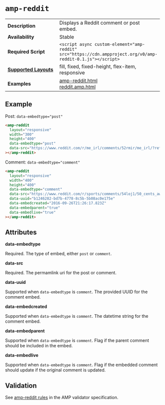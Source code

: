 <!---
Copyright 2015 The AMP HTML Authors. All Rights Reserved.

Licensed under the Apache License, Version 2.0 (the "License");
you may not use this file except in compliance with the License.
You may obtain a copy of the License at

      http://www.apache.org/licenses/LICENSE-2.0

Unless required by applicable law or agreed to in writing, software
distributed under the License is distributed on an "AS-IS" BASIS,
WITHOUT WARRANTIES OR CONDITIONS OF ANY KIND, either express or implied.
See the License for the specific language governing permissions and
limitations under the License.
-->

# <a name="amp-reddit"></a> `amp-reddit`

<table>
  <tr>
    <td width="40%"><strong>Description</strong></td>
    <td>Displays a Reddit comment or post embed.</td>
  </tr>
  <tr>
    <td width="40%"><strong>Availability</strong></td>
    <td>Stable</td>
  </tr>
  <tr>
    <td width="40%"><strong>Required Script</strong></td>
    <td><code>&lt;script async custom-element="amp-reddit" src="https://cdn.ampproject.org/v0/amp-reddit-0.1.js">&lt;/script></code></td>
  </tr>
  <tr>
    <td class="col-fourty"><strong><a href="https://www.ampproject.org/docs/guides/responsive/control_layout.html">Supported Layouts</a></strong></td>
    <td>fill, fixed, fixed-height, flex-item, responsive</td>
  </tr>
  <tr>
    <td width="40%"><strong>Examples</strong></td>
    <td><a href="https://ampbyexample.com/components/amp-reddit/">amp-reddit.html</a><br /><a href="https://github.com/ampproject/amphtml/blob/master/examples/reddit.amp.html">reddit.amp.html</a></td>
  </tr>
</table>

## Example

Post: `data-embedtype="post"`

```html
<amp-reddit
  layout="responsive"
  width="300"
  height="400"
  data-embedtype="post"
  data-src="https://www.reddit.com/r/me_irl/comments/52rmir/me_irl/?ref=share&amp;ref_source=embed"
></amp-reddit>
```

Comment: `data-embedtype="comment"`

```html
<amp-reddit
  layout="responsive"
  width="400"
  height="400"
  data-embedtype="comment"
  data-src="https://www.reddit.com/r/sports/comments/54loj1/50_cents_awful_1st_pitch_given_a_historical/d8306kw"
  data-uuid="b1246282-bd7b-4778-8c5b-5b08ac0e175e"
  data-embedcreated="2016-09-26T21:26:17.823Z"
  data-embedparent="true"
  data-embedlive="true"
></amp-reddit>
```

## Attributes

**data-embedtype**

Required. The type of embed, either `post` or `comment`.

**data-src**

Required. The permamlink uri for the post or comment.

**data-uuid**

Supported when `data-embedtype` is `comment`. The provided UUID for the comment embed.

**data-embedcreated**

Supported when `data-embedtype` is `comment`. The datetime string for the comment embed.

**data-embedparent**

Supported when `data-embedtype` is `comment`. Flag if the parent comment should be included in the embed.

**data-embedlive**

Supported when `data-embedtype` is `comment`. Flag if the embedded comment should update if the original comment is updated.

## Validation

See [amp-reddit rules](https://github.com/ampproject/amphtml/blob/master/extensions/amp-reddit/0.1/validator-amp-reddit.protoascii) in the AMP validator specification.
